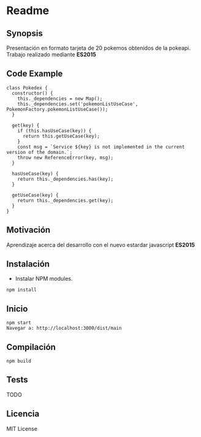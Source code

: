 # Readme

## Synopsis

Presentación en formato tarjeta de 20 pokemos obtenidos de la pokeapi. 
Trabajo realizado mediante **ES2015**

## Code Example

```
class Pokedex {
  constructor() {
    this._dependencies = new Map();
    this._dependencies.set('pokemonListUseCase', PokemonFactory.pokemonListUseCase());
  }

  get(key) {
    if (this.hasUseCase(key)) {
      return this.getUseCase(key);
    }
    const msg = `Service ${key} is not implemented in the current version of the domain.`;
    throw new ReferenceError(key, msg);
  }
  
  hasUseCase(key) {
    return this._dependencies.has(key);
  }
  
  getUseCase(key) {
    return this._dependencies.get(key);
  }
}

```

## Motivación

Aprendizaje acerca del desarrollo con el nuevo estardar javascript **ES2015**
 
## Instalación



* Instalar NPM modules.
```
npm install
```

## Inicio

```
npm start
Navegar a: http://localhost:3000/dist/main
```

## Compilación
```
npm build
```

## Tests
TODO


## Licencia
MIT License